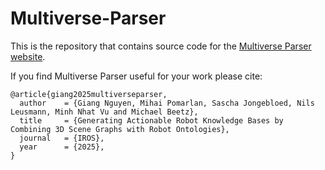 # Multiverse-Parser

This is the repository that contains source code for the [Multiverse Parser website](https://multiverse-framework.github.io/Multiverse-Parser).

If you find Multiverse Parser useful for your work please cite:

```
@article{giang2025multiverseparser,
  author    = {Giang Nguyen, Mihai Pomarlan, Sascha Jongebloed, Nils Leusmann, Minh Nhat Vu and Michael Beetz},
  title     = {Generating Actionable Robot Knowledge Bases by Combining 3D Scene Graphs with Robot Ontologies},
  journal   = {IROS},
  year      = {2025},
}
```

